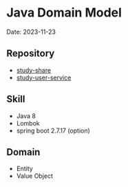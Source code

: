 # Java Domain Model

Date: 2023-11-23

## Repository

- [study-share](https://github.com/spectra-study/study-share)
- [study-user-service](https://github.com/spectra-study/study-user-service)

## Skill

- Java 8
- Lombok
- spring boot 2.7.17 (option)

## Domain

- Entity
- Value Object
